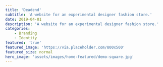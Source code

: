 ```yaml
---
title: 'Deadend'
subtitle: 'A website for an experimental designer fashion store.'
date: 2019-04-01
description: 'A website for an experimental designer fashion store.'
categories:
    - Branding
    - Identity
featured: 'true'
featured_image: 'https://via.placeholder.com/800x500'
featured_size: normal
hero_image: 'assets/images/home-featured/demo-square.jpg'
---
```

